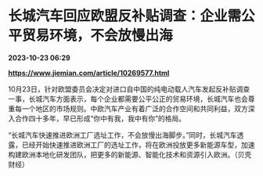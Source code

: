 # 长城汽车回应欧盟反补贴调查：企业需公平贸易环境，不会放慢出海

**2023-10-23 06:29**

**https://www.jiemian.com/article/10269577.html**

10月23日，针对欧盟委员会决定对进口自中国的纯电动载人汽车发起反补贴调查一事，长城汽车方面表示，每个企业都需要公平公正的贸易环境，长城汽车也会尊重每一个地区的市场规则。中欧汽车产业有着广泛的合作空间和共同利益，双方深入合作四十多年，早已形成“你中有我，我中有你”的格局。

“长城汽车快速推进欧洲工厂选址工作，不会放慢出海脚步。”同时，长城汽车透露，已经开始快速推进欧洲工厂的选址工作，将在欧洲投放更多新能源车型，加速构建欧洲本地化研发团队，把更多的新能源、智能化技术和资源引入欧洲。（贝壳财经）